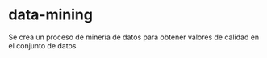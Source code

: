 # data-mining
Se crea un proceso de minería de datos para obtener valores de calidad en el conjunto de datos
